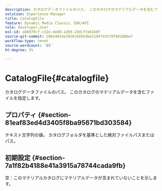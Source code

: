 ```yaml
---
description: カタログデータファイルのパス。 このカタログのマテリアルデータを含むファイルを指定します。
solution: Experience Manager
title: CatalogFile
feature: Dynamic Media Classic、SDK/API
role: Developer,User
exl-id: ab6879cf-c32e-4e88-a269-2ddcffa61b8f
source-git-commit: 206e4643e3926cb85b4be2189743578f88180be7
workflow-type: tm+mt
source-wordcount: '65'
ht-degree: 3%

---
```


# CatalogFile{#catalogfile}

カタログデータファイルのパス。 このカタログのマテリアルデータを含むファイルを指定します。

## プロパティ {#section-81eaf83ed4d3405f8ba95671bd303584}

テキスト文字列の値。 カタログフォルダを基準とした絶対ファイルパスまたはパス。

## 初期設定 {#section-7a1f82b4188e41a3915a78744cada9fb}

空：このマテリアルカタログにマテリアルデータが含まれていないことを示します。
